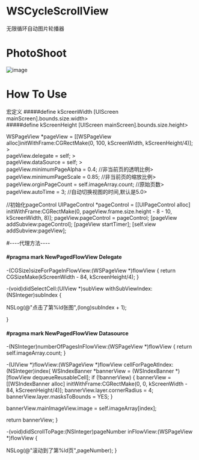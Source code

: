 # WSCycleScrollView
无限循环自动图片轮播器


# PhotoShoot
![image](https://github.com/Zws-China/WSCycleScrollView/blob/master/WSCycleScrollView/WSCycleScrollView/scroll.gif)


# How To Use
宏定义
#####define kScreenWidth [UIScreen mainScreen].bounds.size.width>  
#####define kScreenHeight [UIScreen mainScreen].bounds.size.height>  


WSPageView *pageView = [[WSPageView alloc]initWithFrame:CGRectMake(0, 100, kScreenWidth, kScreenHeight/4)]; >  
pageView.delegate = self;   >  
pageView.dataSource = self; >  
pageView.minimumPageAlpha = 0.4;   //非当前页的透明比例>  
pageView.minimumPageScale = 0.85;  //非当前页的缩放比例>  
pageView.orginPageCount = self.imageArray.count; //原始页数>  
pageView.autoTime = 3;    //自动切换视图的时间,默认是5.0>  

//初始化pageControl
UIPageControl *pageControl = [[UIPageControl alloc] initWithFrame:CGRectMake(0, pageView.frame.size.height - 8 - 10, kScreenWidth, 8)];
pageView.pageControl = pageControl;
[pageView addSubview:pageControl];
[pageView startTimer];
[self.view addSubview:pageView];



#----代理方法----
#### #pragma mark NewPagedFlowView Delegate
-(CGSize)sizeForPageInFlowView:(WSPageView *)flowView {
return CGSizeMake(kScreenWidth - 84, kScreenHeight/4);
}

-(void)didSelectCell:(UIView *)subView withSubViewIndex:(NSInteger)subIndex {

NSLog(@"点击了第%ld张图",(long)subIndex + 1);

}

#### #pragma mark NewPagedFlowView Datasource
-(NSInteger)numberOfPagesInFlowView:(WSPageView *)flowView {
return self.imageArray.count;
}

-(UIView *)flowView:(WSPageView *)flowView cellForPageAtIndex:(NSInteger)index{
WSIndexBanner *bannerView = (WSIndexBanner *)[flowView dequeueReusableCell];
if (!bannerView) {
bannerView = [[WSIndexBanner alloc] initWithFrame:CGRectMake(0, 0, kScreenWidth - 84, kScreenHeight/4)];
bannerView.layer.cornerRadius = 4;
bannerView.layer.masksToBounds = YES;
}

bannerView.mainImageView.image = self.imageArray[index];

return bannerView;
}

-(void)didScrollToPage:(NSInteger)pageNumber inFlowView:(WSPageView *)flowView {

NSLog(@"滚动到了第%ld页",pageNumber);
}

